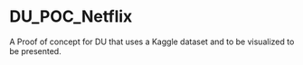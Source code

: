 # DU_POC_Netflix
A Proof of concept for DU that uses a Kaggle dataset and to be visualized to be presented.
